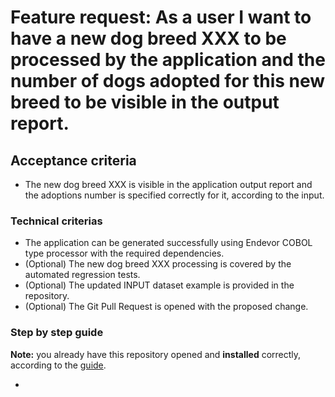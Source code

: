 # Feature request: As a user I want to have a new dog breed XXX to be processed by the application and the number of dogs adopted for this new breed to be visible in the output report.

## Acceptance criteria

- The new dog breed XXX is visible in the application output report and the adoptions number is specified correctly for it, according to the input.

### Technical criterias

- The application can be generated successfully using Endevor COBOL type processor with the required dependencies.
- (Optional) The new dog breed XXX processing is covered by the automated regression tests.
- (Optional) The updated INPUT dataset example is provided in the repository.
- (Optional) The Git Pull Request is opened with the proposed change.

### Step by step guide

**Note:** you already have this repository opened and **installed** correctly, according to the [guide](./README.md).

-
